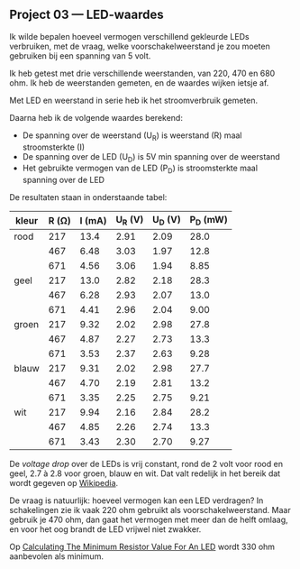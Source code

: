 ## Project 03 — LED-waardes

Ik wilde bepalen hoeveel vermogen verschillend gekleurde LEDs
verbruiken, met de vraag, welke voorschakelweerstand je zou moeten
gebruiken bij een spanning van 5 volt.

Ik heb getest met drie verschillende weerstanden, van 220, 470 en 680
ohm. Ik heb de weerstanden gemeten, en de waardes wijken ietsje af.

Met LED en weerstand in serie heb ik het stroomverbruik gemeten.

Daarna heb ik de volgende waardes berekend:

 * De spanning over de weerstand (U<sub>R</sub>) is weerstand (R) maal
   stroomsterkte (I)
 * De spanning over de LED (U<sub>D</sub>) is 5V min spanning over de
   weerstand
 * Het gebruikte vermogen van de LED (P<sub>D</sub>) is stroomsterkte
   maal spanning over de LED

De resultaten staan in onderstaande tabel:


| kleur | R (Ω) | I (mA) | U<sub>R</sub> (V) | U<sub>D</sub> (V) | P<sub>D</sub> (mW) |
|-------|-------|--------|-------------------|-------------------|--------------------|
| rood  | 217 | 13.4 |  2.91 | 2.09 | 28.0 |
|       | 467 | 6.48 |  3.03 | 1.97 | 12.8 |
|       | 671 | 4.56 |  3.06 | 1.94 | 8.85 |
| geel  | 217 | 13.0 |  2.82 | 2.18 | 28.3 |
|       | 467 | 6.28 |  2.93 | 2.07 | 13.0 |
|       | 671 | 4.41 |  2.96 | 2.04 | 9.00 |
| groen | 217 | 9.32 |  2.02 | 2.98 | 27.8 |
|       | 467 | 4.87 |  2.27 | 2.73 | 13.3 |
|       | 671 | 3.53 |  2.37 | 2.63 | 9.28 |
| blauw | 217 | 9.31 |  2.02 | 2.98 | 27.7 |
|       | 467 | 4.70 |  2.19 | 2.81 | 13.2 |
|       | 671 | 3.35 |  2.25 | 2.75 | 9.21 |
| wit   | 217 | 9.94 |  2.16 | 2.84 | 28.2 |
|       | 467 | 4.85 |  2.26 | 2.74 | 13.3 |
|       | 671 | 3.43 |  2.30 | 2.70 | 9.27 |

De *voltage drop* over de LEDs is vrij constant, rond de 2 volt voor rood en
geel, 2.7 à 2.8 voor groen, blauw en wit. Dat valt redelijk in het
bereik dat wordt gegeven op
[Wikipedia](https://en.wikipedia.org/wiki/Light-emitting_diode_physics#Materials).

De vraag is natuurlijk: hoeveel vermogen kan een LED verdragen? In
schakelingen zie ik vaak 220 ohm gebruikt als voorschakelweerstand.
Maar gebruik je 470 ohm, dan gaat het vermogen met meer dan de helft
omlaag, en voor het oog brandt de LED vrijwel niet zwakker.

Op
[Calculating The Minimum Resistor Value For An LED](https://www.woolseyworkshop.com/2018/05/05/calculating-the-minimum-resistor-value-for-an-led/)
wordt 330 ohm aanbevolen als minimum.
